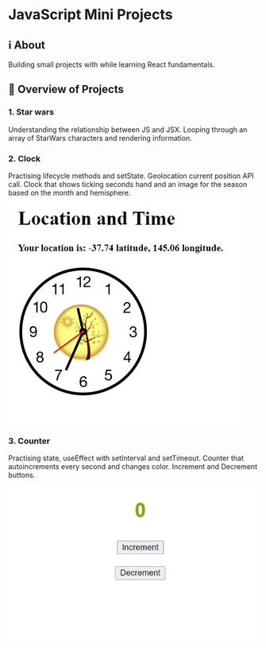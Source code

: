 # JavaScript Mini Projects

## ℹ About

Building small projects with while learning React fundamentals.

## 🎥 Overview of Projects

### 1. Star wars

Understanding the relationship between JS and JSX.
Looping through an array of StarWars characters and rendering information.

### 2. Clock

Practising lifecycle methods and setState. Geolocation current position API call.
Clock that shows ticking seconds hand and an image for the season based on the month and hemisphere.
![Clock](./docs/clock.gif)

### 3. Counter

Practising state, useEffect with setInterval and setTimeout.
Counter that autoincrements every second and changes color. Increment and Decrement buttons.

![Counter](./docs/counter.gif)
